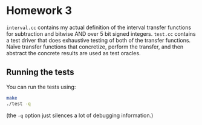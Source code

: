 # Homework 3

`interval.cc` contains my actual definition of the interval transfer functions
for subtraction and bitwise AND over 5 bit signed integers. `test.cc` contains
a test driver that does exhaustive testing of both of the transfer functions.
Naïve transfer functions that concretize, perform the transfer, and then abstract
the concrete results are used as test oracles.

## Running the tests

You can run the tests using:

```bash
make
./test -q
```

(the `-q` option just silences a lot of debugging information.)
